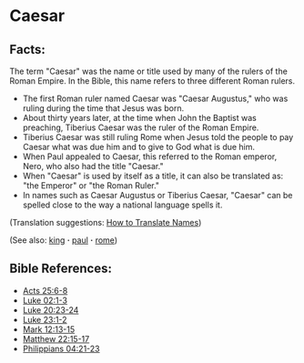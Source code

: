 # Caesar #

## Facts: ##

The term "Caesar" was the name or title used by many of the rulers of the Roman Empire. In the Bible, this name refers to three different Roman rulers.

 * The first Roman ruler named Caesar was "Caesar Augustus," who was ruling during the time that Jesus was born.
 * About thirty years later, at the time when John the Baptist was preaching, Tiberius Caesar was the ruler of the Roman Empire. 
 * Tiberius Caesar was still ruling Rome when Jesus told the people to pay Caesar what was due him and to give to God what is due him.
 * When Paul appealed to Caesar, this referred to the Roman emperor, Nero, who also had the title "Caesar."
 * When "Caesar" is used by itself as a title, it can also be translated as: "the Emperor" or "the Roman Ruler."
 * In names such as Caesar Augustus or Tiberius Caesar, "Caesar" can be spelled close to the way a national language spells it.

(Translation suggestions: [How to Translate Names](https://git.door43.org/Door43/en-ta-translate-vol1/src/master/content/translate_names.md))

(See also: [king](../other/king.md) **·** [paul](../other/paul.md) **·** [rome](../other/rome.md))

## Bible References: ##

* [Acts 25:6-8](https://door43.org/en/bible/notes/act/25/06)
* [Luke 02:1-3](https://door43.org/en/bible/notes/luk/02/01)
* [Luke 20:23-24](https://door43.org/en/bible/notes/luk/20/23)
* [Luke 23:1-2](https://door43.org/en/bible/notes/luk/23/01)
* [Mark 12:13-15](https://door43.org/en/bible/notes/mrk/12/13)
* [Matthew 22:15-17](https://door43.org/en/bible/notes/mat/22/15)
* [Philippians 04:21-23](https://door43.org/en/bible/notes/php/04/21)
